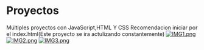 # Proyectos
Múltiples proyectos con JavaScript,HTML Y CSS
Recomendacion iniciar por el index.html(Este proyecto se ira actulizando constantemente)
[![IMG1.png](https://i.postimg.cc/c17vy4cJ/IMG1.png)](https://postimg.cc/Cd1hb0Xy)
[![IMG2.png](https://i.postimg.cc/qMyVZzcm/IMG2.png)](https://postimg.cc/JGr2s72J)
[![IMG3.png](https://i.postimg.cc/pdVwTCw7/IMG3.png)](https://postimg.cc/w1Pf4XTc)



